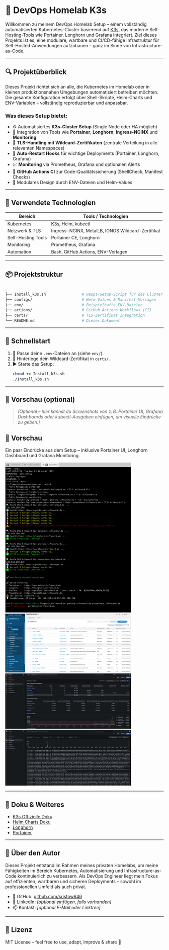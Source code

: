 # 🚀 DevOps Homelab K3s

Willkommen zu meinem DevOps Homelab Setup – einem vollständig automatisierten Kubernetes-Cluster basierend auf [K3s](https://k3s.io), das moderne Self-Hosting-Tools wie Portainer, Longhorn und Grafana integriert. Ziel dieses Projekts ist es, eine modulare, wartbare und CI/CD-fähige Infrastruktur für Self-Hosted-Anwendungen aufzubauen – ganz im Sinne von Infrastructure-as-Code.

---

## 🔍 Projektüberblick

Dieses Projekt richtet sich an alle, die Kubernetes im Homelab oder in kleinen produktionsnahen Umgebungen automatisiert betreiben möchten. Die gesamte Konfiguration erfolgt über Shell-Skripte, Helm-Charts und ENV-Variablen – vollständig reproduzierbar und anpassbar.

### Was dieses Setup bietet:

- ⚙️ Automatisiertes **K3s-Cluster Setup** (Single Node oder HA möglich)
- 🧱 Integration von Tools wie **Portainer**, **Longhorn**, **Ingress-NGINX** und **Monitoring**
- 🔐 **TLS-Handling mit Wildcard-Zertifikaten** (zentrale Verteilung in alle relevanten Namespaces)
- 🔄 **Auto-Restart Hooks** für wichtige Deployments (Portainer, Longhorn, Grafana)
- 📈 **Monitoring** via Prometheus, Grafana und optionalen Alerts
- 🧪 **GitHub Actions CI** zur Code-Qualitätssicherung (ShellCheck, Manifest Checks)
- 🧩 Modulares Design durch ENV-Dateien und Helm-Values

---

## 🧰 Verwendete Technologien

| Bereich            | Tools / Technologien                       |
|--------------------|--------------------------------------------|
| Kubernetes         | [K3s](https://k3s.io), Helm, kubectl       |
| Netzwerk & TLS     | Ingress-NGINX, MetalLB, IONOS Wildcard-Zertifikat |
| Self-Hosting Tools | Portainer CE, Longhorn                     |
| Monitoring         | Prometheus, Grafana                        |
| Automation         | Bash, GitHub Actions, ENV-Vorlagen         |

---

## 📦 Projektstruktur

```bash
.
├── Install_k3s.sh                # Haupt-Setup-Script für das Cluster
├── configs/                      # Helm Values & Manifest-Vorlagen
├── env/                          # Beispielhafte ENV-Dateien
├── actions/                      # GitHub Actions Workflows (CI)
├── certs/                        # TLS-Zertifikat Integration
└── README.md                     # Dieses Dokument
```

---

## 🚀 Schnellstart

1. 🔧 Passe deine `.env`-Dateien an (siehe `env/`).
2. 🔐 Hinterlege dein Wildcard-Zertifikat in `certs/`.
3. ▶️ Starte das Setup:
   ```bash
   chmod +x Install_k3s.sh
   ./Install_k3s.sh
   ```

---

## 📸 Vorschau (optional)

> *(Optional – hier kannst du Screenshots von z. B. Portainer UI, Grafana Dashboards oder kubectl-Ausgaben einfügen, um visuelle Eindrücke zu geben.)*
## 📸 Vorschau

Ein paar Eindrücke aus dem Setup – inklusive Portainer UI, Longhorn Dashboard und Grafana Monitoring.

<p float="left">
  <img src="bilder/shell.png" alt="Installation" width="400"/>
  <img src="bilder/portainer.png" alt="Portainer UI" width="400"/>
  <img src="bilder/grafana.png" alt="Grafana" width="400"/>
  <img src="bilder/loki.png" alt="Loki Dashboard" width="400"/>
</p>

---

## 📖 Doku & Weiteres

- [K3s Offizielle Doku](https://docs.k3s.io/)
- [Helm Charts Doku](https://helm.sh/docs/)
- [Longhorn](https://longhorn.io/)
- [Portainer](https://www.portainer.io/)

---

## 👤 Über den Autor

Dieses Projekt entstand im Rahmen meines privaten Homelabs, um meine Fähigkeiten im Bereich Kubernetes, Automatisierung und Infrastructure-as-Code kontinuierlich zu verbessern. Als DevOps Engineer liegt mein Fokus auf effizienten, wartbaren und sicheren Deployments – sowohl im professionellen Umfeld als auch privat.

- 🧑 GitHub: [github.com/sristow646](https://github.com/sristow646)
- 💼 LinkedIn: *[optional einfügen, falls vorhanden]*
- 📫 Kontakt: *[optional E-Mail oder Linktree]*

---

## 🪪 Lizenz

MIT License – feel free to use, adapt, improve & share 🚀
